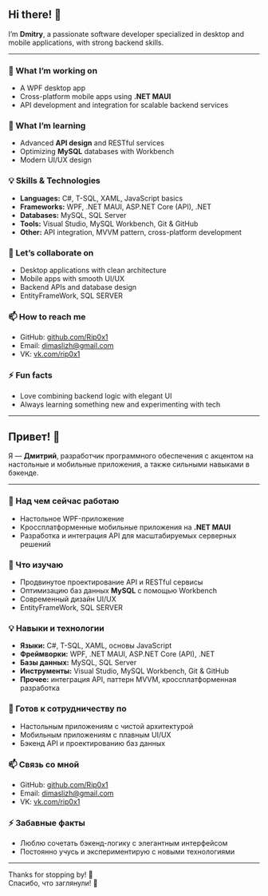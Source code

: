 ## Hi there! 👋

I’m **Dmitry**, a passionate software developer specialized in desktop and mobile applications, with strong backend skills.

---

### 🔭 What I’m working on
- A WPF desktop app
- Cross-platform mobile apps using **.NET MAUI**  
- API development and integration for scalable backend services  

### 🌱 What I’m learning
- Advanced **API design** and RESTful services  
- Optimizing **MySQL** databases with Workbench  
- Modern UI/UX design 

### 💡 Skills & Technologies
- **Languages:** C#, T-SQL, XAML, JavaScript basics  
- **Frameworks:** WPF, .NET MAUI, ASP.NET Core (API), .NET  
- **Databases:** MySQL, SQL Server  
- **Tools:** Visual Studio, MySQL Workbench, Git & GitHub  
- **Other:** API integration, MVVM pattern, cross-platform development  

### 👯 Let’s collaborate on
- Desktop applications with clean architecture  
- Mobile apps with smooth UI/UX  
- Backend APIs and database design
- EntityFrameWork, SQL SERVER

### 📫 How to reach me
- GitHub: [github.com/Rip0x1](https://github.com/Rip0x1)  
- Email: dimaslizh@gmail.com
- VK: [vk.com/rip0x1](https://vk.com/rip0x1) 

### ⚡ Fun facts
- Love combining backend logic with elegant UI  
- Always learning something new and experimenting with tech  

---

## Привет! 👋

Я — **Дмитрий**, разработчик программного обеспечения с акцентом на настольные и мобильные приложения, а также сильными навыками в бэкенде.

---

### 🔭 Над чем сейчас работаю
- Настольное WPF-приложение
- Кроссплатформенные мобильные приложения на **.NET MAUI**  
- Разработка и интеграция API для масштабируемых серверных решений  

### 🌱 Что изучаю
- Продвинутое проектирование API и RESTful сервисы  
- Оптимизацию баз данных **MySQL** с помощью Workbench  
- Современный дизайн UI/UX
- EntityFrameWork, SQL SERVER

### 💡 Навыки и технологии
- **Языки:** C#, T-SQL, XAML, основы JavaScript  
- **Фреймворки:** WPF, .NET MAUI, ASP.NET Core (API), .NET  
- **Базы данных:** MySQL, SQL Server  
- **Инструменты:** Visual Studio, MySQL Workbench, Git & GitHub  
- **Прочее:** интеграция API, паттерн MVVM, кроссплатформенная разработка  

### 👯 Готов к сотрудничеству по
- Настольным приложениям с чистой архитектурой  
- Мобильным приложениям с плавным UI/UX  
- Бэкенд API и проектированию баз данных  

### 📫 Связь со мной
- GitHub: [github.com/Rip0x1](https://github.com/Rip0x1)  
- Email: dimaslizh@gmail.com
- VK: [vk.com/rip0x1](https://vk.com/rip0x1) 

### ⚡ Забавные факты
- Люблю сочетать бэкенд-логику с элегантным интерфейсом  
- Постоянно учусь и экспериментирую с новыми технологиями  

---

Thanks for stopping by! 🚀  
Спасибо, что заглянули! 🚀
